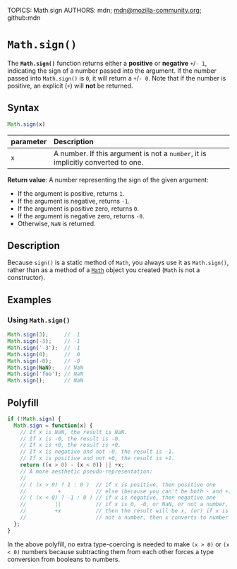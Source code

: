 TOPICS: Math.sign
AUTHORS: mdn; mdn@mozilla-community.org; github:mdn

# `Math.sign()`

The **`Math.sign()`** function returns either a **positive** or **negative** `+`/`- 1`, indicating the
sign of a number passed into the argument. If the number passed into `Math.sign()` is `0`, it will
return a `+`/`- 0`. Note that if the number is positive, an explicit (`+`) will **not** be returned.

## Syntax

```javascript
Math.sign(x)
```

| parameter | Description |
| :-- | :-- |
| `x` | A number. If this argument is not a `number`, it is implicitly converted to one. |

**Return value**: A number representing the sign of the given argument:

- If the argument is positive, returns `1`.
- If the argument is negative, returns `-1`.
- If the argument is positive zero, returns `0`.
- If the argument is negative zero, returns `-0`.
- Otherwise, `NaN` is returned.

## Description

Because `sign()` is a static method of `Math`, you always use it as `Math.sign()`, rather than as a
method of a [`Math`](/en/webfrontend/Math) object you created (`Math` is not a constructor).

## Examples

### Using `Math.sign()`

```javascript
Math.sign(3);     //  1
Math.sign(-3);    // -1
Math.sign('-3');  // -1
Math.sign(0);     //  0
Math.sign(-0);    // -0
Math.sign(NaN);   // NaN
Math.sign('foo'); // NaN
Math.sign();      // NaN
```

## Polyfill

```javascript
if (!Math.sign) {
  Math.sign = function(x) {
    // If x is NaN, the result is NaN.
    // If x is -0, the result is -0.
    // If x is +0, the result is +0.
    // If x is negative and not -0, the result is -1.
    // If x is positive and not +0, the result is +1.
    return ((x > 0) - (x < 0)) || +x;
    // A more aesthetic pseudo-representation:
    //
    // ( (x > 0) ? 1 : 0 )  // if x is positive, then positive one
    //          +           // else (because you can't be both - and +)
    // ( (x < 0) ? -1 : 0 ) // if x is negative, then negative one
    //         ||           // if x is 0, -0, or NaN, or not a number,
    //         +x           // then the result will be x, (or) if x is
    //                      // not a number, then x converts to number
  };
}
```

In the above polyfill, no extra type-coercing is needed to make `(x > 0)` or `(x < 0)` numbers
because subtracting them from each other forces a type conversion from booleans to numbers.

